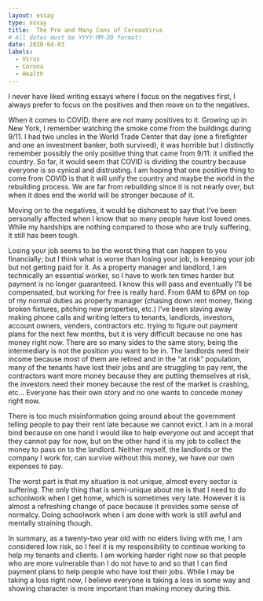 ```yaml
---
layout: essay
type: essay
title:  The Pro and Many Cons of CoronaVirus
# All dates must be YYYY-MM-DD format!
date: 2020-04-03
labels:
  - Virus
  - Corona
  - Health
---
```


I never have liked writing essays where I focus on the negatives first, I always prefer to focus on the positives and then move on to the negatives. 

When it comes to COVID, there are not many positives to it. Growing up in New York, I remember watching the smoke come from the buildings during 9/11. I had two uncles in the World Trade Center that day (one a firefighter and one an investment banker, both survived), it was horrible but I distinctly remember possibly the only positive thing that came from 9/11: it unified the country. So far, it would seem that COVID is dividing the country because everyone is so cynical and distrusting. I am hoping that one positive thing to come from COVID is that it will unify the country and maybe the world in the rebuilding process. We are far from rebuilding since it is not nearly over, but when it does end the world will be stronger because of it.

Moving on to the negatives, it would be dishonest to say that I’ve been personally affected when I know that so many people have lost loved ones. While my hardships are nothing compared to those who are truly suffering, it still has been tough.

Losing your job seems to be the worst thing that can happen to you financially; but I think what is worse than losing your job, is keeping your job but not getting paid for it. As a property manager and landlord, I am technically an essential worker, so I have to work ten times harder but payment is no longer guaranteed. I know this will pass and eventually I’ll be compensated, but working for free is really hard. From 6AM to 6PM on top of my normal duties as property manager (chasing down rent money, fixing broken fixtures, pitching new properties, etc.) I’ve been slaving away making phone calls and writing letters to tenants, landlords, investors, account owners, venders, contractors etc. trying to figure out payment plans for the next few months, but it is very difficult because no one has money right now. There are so many sides to the same story, being the intermediary is not the position you want to be in. The landlords need their income because most of them are retired and in the “at risk” population, many of the tenants have lost their jobs and are struggling to pay rent, the contractors want more money because they are putting themselves at risk, the investors need their money because the rest of the market is crashing, etc... Everyone has their own story and no one wants to concede money right now. 

There is too much misinformation going around about the government telling people to pay their rent late because we cannot evict. I am in a moral bind because on one hand I would like to help everyone out and accept that they cannot pay for now, but on the other hand it is my job to collect the money to pass on to the landlord. Neither myself, the landlords or the company I work for, can survive without this money, we have our own expenses to pay. 

The worst part is that my situation is not unique, almost every sector is suffering. The only thing that is semi-unique about me is that I need to do schoolwork when I get home, which is sometimes very late. However it is almost a refreshing change of pace because it provides some sense of normalcy. Doing schoolwork when I am done with work is still awful and mentally straining though.

In summary, as a twenty-two year old with no elders living with me, I am considered low risk, so I feel it is my responsibility to continue working to help my tenants and clients. I am working harder right now so that people who are more vulnerable than I do not have to and so that I can find payment plans to help people who have lost their jobs. While I may be taking a loss right now, I believe everyone is taking a loss in some way and showing character is more important than making money during this. 
